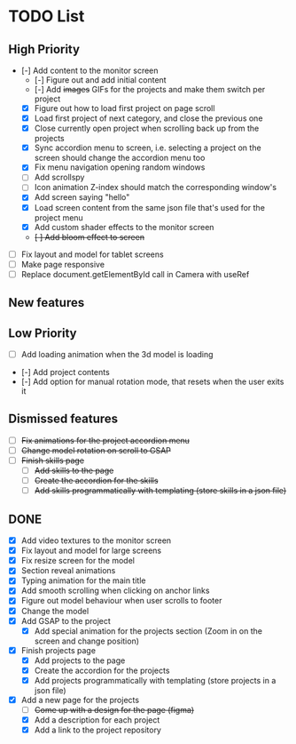# TODO List

## High Priority

- [-] Add content to the monitor screen
  - [-] Figure out and add initial content
  - [-] Add ~~images~~ GIFs for the projects and make them switch per project
  - [x] Figure out how to load first project on page scroll
  - [x] Load first project of next category, and close the previous one
  - [x] Close currently open project when scrolling back up from the projects
  - [x] Sync accordion menu to screen, i.e. selecting a project on the screen should change the accordion menu too
  - [x] Fix menu navigation opening random windows
  - [ ] Add scrollspy
  - [ ] Icon animation Z-index should match the corresponding window's
  - [x] Add screen saying "hello"
  - [x] Load screen content from the same json file that's used for the project menu
  - [x] Add custom shader effects to the monitor screen
  - ~~[ ] Add bloom effect to screen~~
- [ ] Fix layout and model for tablet screens
- [ ] Make page responsive
- [ ] Replace document.getElementById call in Camera with useRef

## New features

## Low Priority

- [ ] Add loading animation when the 3d model is loading
- [-] Add project contents
- [-] Add option for manual rotation mode, that resets when the user exits it

## Dismissed features

- [ ] ~~Fix animations for the project accordion menu~~
- [ ] ~~Change model rotation on scroll to GSAP~~
- [ ] ~~Finish skills page~~
  - [ ] ~~Add skills to the page~~
  - [ ] ~~Create the accordion for the skills~~
  - [ ] ~~Add skills programmatically with templating (store skills in a json file)~~

## DONE

- [x] Add video textures to the monitor screen
- [x] Fix layout and model for large screens
- [x] Fix resize screen for the model
- [x] Section reveal animations
- [x] Typing animation for the main title
- [x] Add smooth scrolling when clicking on anchor links
- [x] Figure out model behaviour when user scrolls to footer
- [x] Change the model
- [x] Add GSAP to the project
  - [x] Add special animation for the projects section (Zoom in on the screen and change position)
- [x] Finish projects page
  - [x] Add projects to the page
  - [x] Create the accordion for the projects
  - [x] Add projects programmatically with templating (store projects in a json file)
- [x] Add a new page for the projects
  - [ ] ~~Come up with a design for the page (figma)~~
  - [x] Add a description for each project
  - [x] Add a link to the project repository
